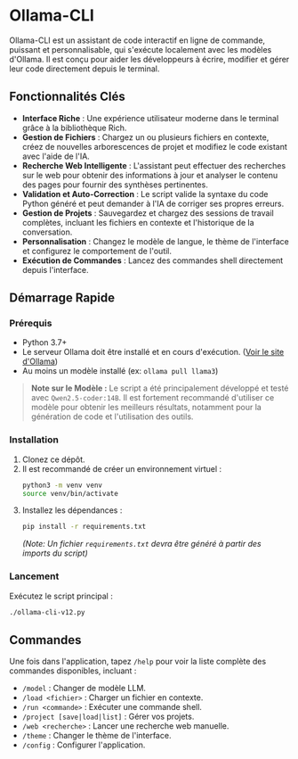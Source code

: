 # Ollama-CLI

Ollama-CLI est un assistant de code interactif en ligne de commande, puissant et personnalisable, qui s'exécute localement avec les modèles d'Ollama. Il est conçu pour aider les développeurs à écrire, modifier et gérer leur code directement depuis le terminal.

## Fonctionnalités Clés

- **Interface Riche** : Une expérience utilisateur moderne dans le terminal grâce à la bibliothèque Rich.
- **Gestion de Fichiers** : Chargez un ou plusieurs fichiers en contexte, créez de nouvelles arborescences de projet et modifiez le code existant avec l'aide de l'IA.
- **Recherche Web Intelligente** : L'assistant peut effectuer des recherches sur le web pour obtenir des informations à jour et analyser le contenu des pages pour fournir des synthèses pertinentes.
- **Validation et Auto-Correction** : Le script valide la syntaxe du code Python généré et peut demander à l'IA de corriger ses propres erreurs.
- **Gestion de Projets** : Sauvegardez et chargez des sessions de travail complètes, incluant les fichiers en contexte et l'historique de la conversation.
- **Personnalisation** : Changez le modèle de langue, le thème de l'interface et configurez le comportement de l'outil.
- **Exécution de Commandes** : Lancez des commandes shell directement depuis l'interface.

## Démarrage Rapide

### Prérequis

- Python 3.7+
- Le serveur Ollama doit être installé et en cours d'exécution. ([Voir le site d'Ollama](https://ollama.com/))
- Au moins un modèle installé (ex: `ollama pull llama3`)

> **Note sur le Modèle :** Le script a été principalement développé et testé avec `Qwen2.5-coder:14B`. Il est fortement recommandé d'utiliser ce modèle pour obtenir les meilleurs résultats, notamment pour la génération de code et l'utilisation des outils.

### Installation

1.  Clonez ce dépôt.
2.  Il est recommandé de créer un environnement virtuel :
    ```bash
    python3 -m venv venv
    source venv/bin/activate
    ```
3.  Installez les dépendances :
    ```bash
    pip install -r requirements.txt
    ```
    *(Note: Un fichier `requirements.txt` devra être généré à partir des imports du script)*

### Lancement

Exécutez le script principal :

```bash
./ollama-cli-v12.py
```

## Commandes

Une fois dans l'application, tapez `/help` pour voir la liste complète des commandes disponibles, incluant :

- `/model` : Changer de modèle LLM.
- `/load <fichier>` : Charger un fichier en contexte.
- `/run <commande>` : Exécuter une commande shell.
- `/project [save|load|list]` : Gérer vos projets.
- `/web <recherche>` : Lancer une recherche web manuelle.
- `/theme` : Changer le thème de l'interface.
- `/config` : Configurer l'application.
